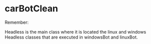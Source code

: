 # carBotClean

Remember:

Headless is the main class where it is located the linux and windows Headless classes that are executed in windowsBot and linuxBot.



